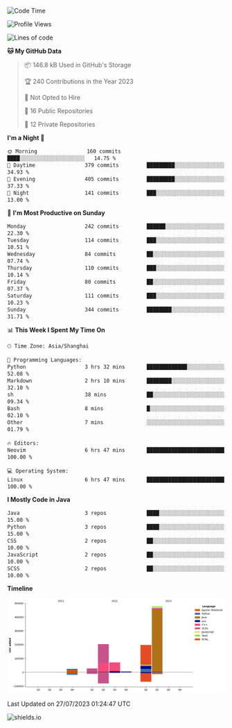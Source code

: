 <!--START_SECTION:waka-->
![Code Time](http://img.shields.io/badge/Code%20Time-310%20hrs%2039%20mins-blue)

![Profile Views](http://img.shields.io/badge/Profile%20Views-0-blue)

![Lines of code](https://img.shields.io/badge/From%20Hello%20World%20I%27ve%20Written-1.0%20million%20lines%20of%20code-blue)

**🐱 My GitHub Data** 

> 📦 146.8 kB Used in GitHub's Storage 
 > 
> 🏆 240 Contributions in the Year 2023
 > 
> 🚫 Not Opted to Hire
 > 
> 📜 16 Public Repositories 
 > 
> 🔑 12 Private Repositories 
 > 
**I'm a Night 🦉** 

```text
🌞 Morning                160 commits         ████░░░░░░░░░░░░░░░░░░░░░   14.75 % 
🌆 Daytime                379 commits         █████████░░░░░░░░░░░░░░░░   34.93 % 
🌃 Evening                405 commits         █████████░░░░░░░░░░░░░░░░   37.33 % 
🌙 Night                  141 commits         ███░░░░░░░░░░░░░░░░░░░░░░   13.00 % 
```
📅 **I'm Most Productive on Sunday** 

```text
Monday                   242 commits         ██████░░░░░░░░░░░░░░░░░░░   22.30 % 
Tuesday                  114 commits         ███░░░░░░░░░░░░░░░░░░░░░░   10.51 % 
Wednesday                84 commits          ██░░░░░░░░░░░░░░░░░░░░░░░   07.74 % 
Thursday                 110 commits         ███░░░░░░░░░░░░░░░░░░░░░░   10.14 % 
Friday                   80 commits          ██░░░░░░░░░░░░░░░░░░░░░░░   07.37 % 
Saturday                 111 commits         ███░░░░░░░░░░░░░░░░░░░░░░   10.23 % 
Sunday                   344 commits         ████████░░░░░░░░░░░░░░░░░   31.71 % 
```


📊 **This Week I Spent My Time On** 

```text
🕑︎ Time Zone: Asia/Shanghai

💬 Programming Languages: 
Python                   3 hrs 32 mins       █████████████░░░░░░░░░░░░   52.08 % 
Markdown                 2 hrs 10 mins       ████████░░░░░░░░░░░░░░░░░   32.10 % 
sh                       38 mins             ██░░░░░░░░░░░░░░░░░░░░░░░   09.34 % 
Bash                     8 mins              █░░░░░░░░░░░░░░░░░░░░░░░░   02.10 % 
Other                    7 mins              ░░░░░░░░░░░░░░░░░░░░░░░░░   01.79 % 

🔥 Editors: 
Neovim                   6 hrs 47 mins       █████████████████████████   100.00 % 

💻 Operating System: 
Linux                    6 hrs 47 mins       █████████████████████████   100.00 % 
```

**I Mostly Code in Java** 

```text
Java                     3 repos             ████░░░░░░░░░░░░░░░░░░░░░   15.00 % 
Python                   3 repos             ████░░░░░░░░░░░░░░░░░░░░░   15.00 % 
CSS                      2 repos             ██░░░░░░░░░░░░░░░░░░░░░░░   10.00 % 
JavaScript               2 repos             ██░░░░░░░░░░░░░░░░░░░░░░░   10.00 % 
SCSS                     2 repos             ██░░░░░░░░░░░░░░░░░░░░░░░   10.00 % 
```



**Timeline**

![Lines of Code chart](https://raw.githubusercontent.com/kopp4/kopp4/main/assets/bar_graph.png)


 Last Updated on 27/07/2023 01:24:47 UTC
<!--END_SECTION:waka-->
![shields.io](https://img.shields.io/github/commit-activity/w/kopp4/kopp4?color=g&label=abusing%20bot&style=flat-square)
